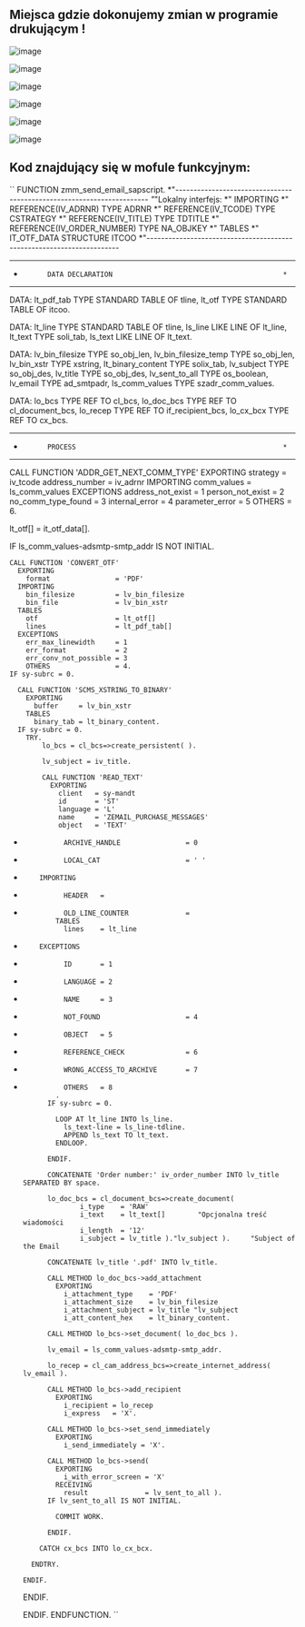 ## Miejsca gdzie dokonujemy zmian w programie drukującym !

![image](https://github.com/natanielgasiorek/SAP/assets/91785152/2fe82ca3-3e13-496f-8527-f71fc7685af1)

![image](https://github.com/natanielgasiorek/SAP/assets/91785152/d7619b0c-47ce-4359-ba43-484868f7cba3)

![image](https://github.com/natanielgasiorek/SAP/assets/91785152/bdfecd89-695b-4bf8-8b69-6cf3d289b685)

![image](https://github.com/natanielgasiorek/SAP/assets/91785152/7ee1e320-7847-48ea-81ee-a32ca72602cb)

![image](https://github.com/natanielgasiorek/SAP/assets/91785152/7686cd10-0ba8-46d5-a27d-ce1c51806bc7)

![image](https://github.com/natanielgasiorek/SAP/assets/91785152/2607f62b-4896-4709-9f26-3f4f6617604f)

## Kod znajdujący się w mofule funkcyjnym:

``
FUNCTION zmm_send_email_sapscript.
*"----------------------------------------------------------------------
*"*"Lokalny interfejs:
*"  IMPORTING
*"     REFERENCE(IV_ADRNR) TYPE  ADRNR
*"     REFERENCE(IV_TCODE) TYPE  CSTRATEGY
*"     REFERENCE(IV_TITLE) TYPE  TDTITLE
*"     REFERENCE(IV_ORDER_NUMBER) TYPE  NA_OBJKEY
*"  TABLES
*"      IT_OTF_DATA STRUCTURE  ITCOO
*"----------------------------------------------------------------------
***********************************************************************
*           DATA DECLARATION                                          *
***********************************************************************
  DATA: lt_pdf_tab TYPE STANDARD TABLE OF tline,
        lt_otf     TYPE STANDARD TABLE OF itcoo.

  DATA: lt_line TYPE STANDARD TABLE OF tline,
        ls_line LIKE LINE OF lt_line,
        lt_text TYPE soli_tab,
        ls_text LIKE LINE OF lt_text.

  DATA: lv_bin_filesize      TYPE so_obj_len,
        lv_bin_filesize_temp TYPE so_obj_len,
        lv_bin_xstr          TYPE xstring,
        lt_binary_content    TYPE solix_tab,
        lv_subject           TYPE so_obj_des,
        lv_title             TYPE so_obj_des,
        lv_sent_to_all       TYPE os_boolean,
        lv_email             TYPE ad_smtpadr,
        ls_comm_values       TYPE   szadr_comm_values.

  DATA: lo_bcs     TYPE REF TO cl_bcs,
        lo_doc_bcs TYPE REF TO cl_document_bcs,
        lo_recep   TYPE REF TO if_recipient_bcs,
        lo_cx_bcx  TYPE REF TO cx_bcs.
***********************************************************************
*           PROCESS                                                   *
***********************************************************************
  CALL FUNCTION 'ADDR_GET_NEXT_COMM_TYPE'
    EXPORTING
      strategy           = iv_tcode
      address_number     = iv_adrnr
    IMPORTING
      comm_values        = ls_comm_values
    EXCEPTIONS
      address_not_exist  = 1
      person_not_exist   = 2
      no_comm_type_found = 3
      internal_error     = 4
      parameter_error    = 5
      OTHERS             = 6.

  lt_otf[] = it_otf_data[].

  IF ls_comm_values-adsmtp-smtp_addr IS NOT INITIAL.

    CALL FUNCTION 'CONVERT_OTF'
      EXPORTING
        format                = 'PDF'
      IMPORTING
        bin_filesize          = lv_bin_filesize
        bin_file              = lv_bin_xstr
      TABLES
        otf                   = lt_otf[]
        lines                 = lt_pdf_tab[]
      EXCEPTIONS
        err_max_linewidth     = 1
        err_format            = 2
        err_conv_not_possible = 3
        OTHERS                = 4.
    IF sy-subrc = 0.

      CALL FUNCTION 'SCMS_XSTRING_TO_BINARY'
        EXPORTING
          buffer     = lv_bin_xstr
        TABLES
          binary_tab = lt_binary_content.
      IF sy-subrc = 0.
        TRY.
            lo_bcs = cl_bcs=>create_persistent( ).

            lv_subject = iv_title.

            CALL FUNCTION 'READ_TEXT'
              EXPORTING
                client   = sy-mandt
                id       = 'ST'
                language = 'L'
                name     = 'ZEMAIL_PURCHASE_MESSAGES'
                object   = 'TEXT'
*               ARCHIVE_HANDLE                = 0
*               LOCAL_CAT                     = ' '
*         IMPORTING
*               HEADER   =
*               OLD_LINE_COUNTER              =
              TABLES
                lines    = lt_line
*         EXCEPTIONS
*               ID       = 1
*               LANGUAGE = 2
*               NAME     = 3
*               NOT_FOUND                     = 4
*               OBJECT   = 5
*               REFERENCE_CHECK               = 6
*               WRONG_ACCESS_TO_ARCHIVE       = 7
*               OTHERS   = 8
              .
            IF sy-subrc = 0.

              LOOP AT lt_line INTO ls_line.
                ls_text-line = ls_line-tdline.
                APPEND ls_text TO lt_text.
              ENDLOOP.

            ENDIF.

            CONCATENATE 'Order number:' iv_order_number INTO lv_title SEPARATED BY space.

            lo_doc_bcs = cl_document_bcs=>create_document(
                    i_type    = 'RAW'
                    i_text    = lt_text[]        "Opcjonalna treść wiadomości
                    i_length  = '12'
                    i_subject = lv_title )."lv_subject ).     "Subject of the Email

            CONCATENATE lv_title '.pdf' INTO lv_title.

            CALL METHOD lo_doc_bcs->add_attachment
              EXPORTING
                i_attachment_type    = 'PDF'
                i_attachment_size    = lv_bin_filesize
                i_attachment_subject = lv_title "lv_subject
                i_att_content_hex    = lt_binary_content.

            CALL METHOD lo_bcs->set_document( lo_doc_bcs ).

            lv_email = ls_comm_values-adsmtp-smtp_addr.

            lo_recep = cl_cam_address_bcs=>create_internet_address( lv_email ).

            CALL METHOD lo_bcs->add_recipient
              EXPORTING
                i_recipient = lo_recep
                i_express   = 'X'.

            CALL METHOD lo_bcs->set_send_immediately
              EXPORTING
                i_send_immediately = 'X'.

            CALL METHOD lo_bcs->send(
              EXPORTING
                i_with_error_screen = 'X'
              RECEIVING
                result              = lv_sent_to_all ).
            IF lv_sent_to_all IS NOT INITIAL.

              COMMIT WORK.

            ENDIF.

          CATCH cx_bcs INTO lo_cx_bcx.

        ENDTRY.

      ENDIF.

    ENDIF.

  ENDIF.
ENDFUNCTION.
``
